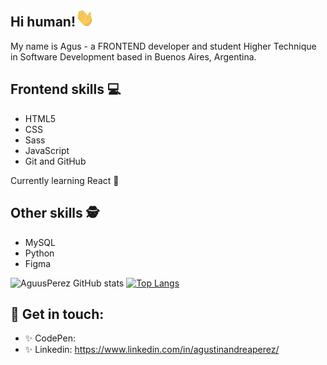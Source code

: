 ## Hi human!<img src="https://github.com/ABSphreak/ABSphreak/blob/master/gifs/Hi.gif" width="30px">
My name is Agus - a FRONTEND developer and student Higher Technique in Software Development based in Buenos Aires, Argentina.

## Frontend skills :computer:
  - HTML5
  - CSS 
  - Sass
  - JavaScript
  - Git and GitHub

  Currently learning React 🚀

## Other skills 🕵
  - MySQL
  - Python 
  - Figma
 
 
![AguusPerez GitHub stats](https://github-readme-stats.vercel.app/api?username=AguuusPerez&hide=contribs,prs&theme=buefy&show_icons=true) [![Top Langs](https://github-readme-stats.vercel.app/api/top-langs/?username=AguuusPerez&layout=compact&theme=buefy)](https://github.com/aguuusperez/github-readme-stats)


## 🖤 Get in touch: 
* ✨ CodePen:   
* ✨ Linkedin:  https://www.linkedin.com/in/agustinandreaperez/

<!---
AguuusPerez/AguuusPerez is a ✨ special ✨ repository because its `README.md` (this file) appears on your GitHub profile.
You can click the Preview link to take a look at your changes.
--->
